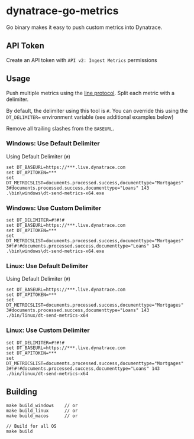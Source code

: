 # dynatrace-go-metrics
Go binary makes it easy to push custom metrics into Dynatrace.

## API Token
Create an API token with `API v2: Ingest Metrics` permissions

## Usage

Push multiple metrics using the [line protocol](https://www.dynatrace.com/support/help/how-to-use-dynatrace/metrics/metric-ingestion/metric-ingestion-protocol/). Split each metric with a delimiter.

By default, the delimiter using this tool is `#`. You can override this using the `DT_DELIMITER=` environment variable (see additional examples below)

Remove all trailing slashes from the `BASEURL`.

### Windows: Use Default Delimiter

Using Default Delimiter (`#`)

```
set DT_BASEURL=https://***.live.dynatrace.com
set DT_APITOKEN=***
set DT_METRICSLIST=documents.processed.success,documenttype="Mortgages" 3#documents.processed.success,documenttype="Loans" 143
.\bin\windows\dt-send-metrics-x64.exe
```

### Windows: Use Custom Delimiter
```
set DT_DELIMITER=#!#!#
set DT_BASEURL=https://***.live.dynatrace.com
set DT_APITOKEN=***
set DT_METRICSLIST=documents.processed.success,documenttype="Mortgages" 3#!#!#documents.processed.success,documenttype="Loans" 143
.\bin\windows\dt-send-metrics-x64.exe
```

### Linux: Use Default Delimiter

Using Default Delimiter (`#`)

```
set DT_BASEURL=https://***.live.dynatrace.com
set DT_APITOKEN=***
set DT_METRICSLIST=documents.processed.success,documenttype="Mortgages" 3#documents.processed.success,documenttype="Loans" 143
./bin/linux/dt-send-metrics-x64
```

### Linux: Use Custom Delimiter
```
set DT_DELIMITER=#!#!#
set DT_BASEURL=https://***.live.dynatrace.com
set DT_APITOKEN=***
set DT_METRICSLIST=documents.processed.success,documenttype="Mortgages" 3#!#!#documents.processed.success,documenttype="Loans" 143
./bin/linux/dt-send-metrics-x64
```

## Building
```
make build_windows    // or
make build_linux      // or
make build_macos      // or

// Build for all OS
make build
```
